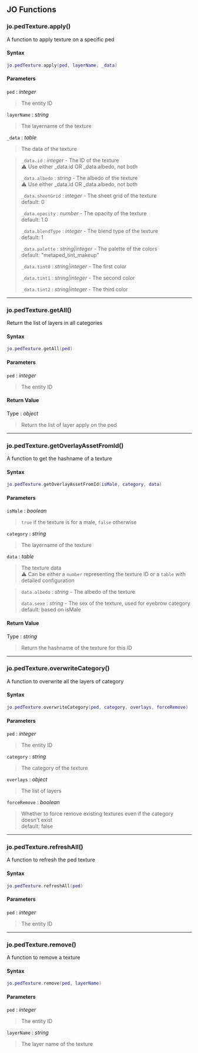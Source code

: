 
## JO Functions

### jo.pedTexture.apply()

<!-- @include: ./slots/headers.md#g_client|jo.pedTexture.apply -->

A function to apply texture on a specific ped <br>

<!-- @include: ./slots/descriptions.md#g_client|jo.pedTexture.apply -->

#### Syntax

```lua
jo.pedTexture.apply(ped, layerName, _data)
```

#### Parameters

`ped` : _integer_
> The entity ID
>

`layerName` : _string_
> The layername of the texture
>

`_data` : _table_

> The data of the texture
>

> `_data.id` : _integer_ - The ID of the texture <br> ⚠️ Use either _data.id OR _data.albedo, not both
> 
> `_data.albedo` : _string_ - The albedo of the texture <br> ⚠️ Use either _data.id OR _data.albedo, not both
> 
> `_data.sheetGrid` : _integer_ - The sheet grid of the texture <br> default: 0 <BadgeOptional />
> 
> `_data.opacity` : _number_ - The opacity of the texture <br> default: 1.0 <BadgeOptional />
> 
> `_data.blendType` : _integer_ - The blend type of the texture <br> default: 1 <BadgeOptional />
> 
> `_data.palette` : _string|integer_ - The palette of the colors <br> default: "metaped_tint_makeup" <BadgeOptional />
> 
> `_data.tint0` : _string|integer_ - The first color <BadgeOptional />
> 
> `_data.tint1` : _string|integer_ - The second color <BadgeOptional />
> 
> `_data.tint2` : _string|integer_ - The third color <BadgeOptional />
> 

<!-- @include: ./slots/examples.md#g_client|jo.pedTexture.apply -->

<!-- @include: ./slots/footers.md#g_client|jo.pedTexture.apply -->

---

### jo.pedTexture.getAll()

<!-- @include: ./slots/headers.md#g_client|jo.pedTexture.getAll -->

Return the list of layers in all categories <br>

<!-- @include: ./slots/descriptions.md#g_client|jo.pedTexture.getAll -->

#### Syntax

```lua
jo.pedTexture.getAll(ped)
```

#### Parameters

`ped` : _integer_
> The entity ID
>

#### Return Value

Type : _object_

> Return the list of layer apply on the ped

<!-- @include: ./slots/examples.md#g_client|jo.pedTexture.getAll -->

<!-- @include: ./slots/footers.md#g_client|jo.pedTexture.getAll -->

---

### jo.pedTexture.getOverlayAssetFromId()

<!-- @include: ./slots/headers.md#g_client|jo.pedTexture.getOverlayAssetFromId -->

A function to get the hashname of a texture <br>

<!-- @include: ./slots/descriptions.md#g_client|jo.pedTexture.getOverlayAssetFromId -->

#### Syntax

```lua
jo.pedTexture.getOverlayAssetFromId(isMale, category, data)
```

#### Parameters

`isMale` : _boolean_
> `true` if the texture is for a male, `false` otherwise
>

`category` : _string_
> The layername of the texture
>

`data` : _table_

> The texture data <br> ⚠️ Can be either a `number` representing the texture ID or a `table` with detailed configuration
>

> `data.albedo` : _string_ - The albedo of the texture
> 
> `data.sexe` : _string_ - The sex of the texture, used for eyebrow category <br> default: based on isMale <BadgeOptional />
> 

#### Return Value

Type : _string_

> Return the hashname of the texture for this ID

<!-- @include: ./slots/examples.md#g_client|jo.pedTexture.getOverlayAssetFromId -->

<!-- @include: ./slots/footers.md#g_client|jo.pedTexture.getOverlayAssetFromId -->

---

### jo.pedTexture.overwriteCategory()

<!-- @include: ./slots/headers.md#g_client|jo.pedTexture.overwriteCategory -->

A function to overwrite all the layers of category <br>

<!-- @include: ./slots/descriptions.md#g_client|jo.pedTexture.overwriteCategory -->

#### Syntax

```lua
jo.pedTexture.overwriteCategory(ped, category, overlays, forceRemove)
```

#### Parameters

`ped` : _integer_
> The entity ID
>

`category` : _string_
> The category of the texture
>

`overlays` : _object_
> The list of layers
>

`forceRemove` : _boolean_ <BadgeOptional />
> Whether to force remove existing textures even if the category doesn't exist <br> default: false
>

<!-- @include: ./slots/examples.md#g_client|jo.pedTexture.overwriteCategory -->

<!-- @include: ./slots/footers.md#g_client|jo.pedTexture.overwriteCategory -->

---

### jo.pedTexture.refreshAll()

<!-- @include: ./slots/headers.md#g_client|jo.pedTexture.refreshAll -->

A function to refresh the ped texture <br>

<!-- @include: ./slots/descriptions.md#g_client|jo.pedTexture.refreshAll -->

#### Syntax

```lua
jo.pedTexture.refreshAll(ped)
```

#### Parameters

`ped` : _integer_
> The entity ID
>

<!-- @include: ./slots/examples.md#g_client|jo.pedTexture.refreshAll -->

<!-- @include: ./slots/footers.md#g_client|jo.pedTexture.refreshAll -->

---

### jo.pedTexture.remove()

<!-- @include: ./slots/headers.md#g_client|jo.pedTexture.remove -->

A function to remove a texture <br>

<!-- @include: ./slots/descriptions.md#g_client|jo.pedTexture.remove -->

#### Syntax

```lua
jo.pedTexture.remove(ped, layerName)
```

#### Parameters

`ped` : _integer_
> The entity ID
>

`layerName` : _string_
> The layer name of the texture
>

<!-- @include: ./slots/examples.md#g_client|jo.pedTexture.remove -->

<!-- @include: ./slots/footers.md#g_client|jo.pedTexture.remove -->

